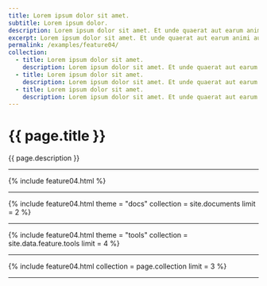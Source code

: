 ```yaml
---
title: Lorem ipsum dolor sit amet.
subtitle: Lorem ipsum dolor.
description: Lorem ipsum dolor sit amet. Et unde quaerat aut earum animi aut explicabo saepe qui quibusdam accusamus ut velit asperiores vel natus temporibus. Qui sapiente saepe qui totam saepe est suscipit quia vel error provident cum omnis eius aut galisum rem nulla dolor? Qui internos voluptas est nulla odit est temporibus expedita eos quidem cumque. Ea voluptates eligendi quo rerum libero et molestiae harum vel fugit magni et cupiditate optio At quia consequuntur ut exercitationem laboriosam. Cum blanditiis voluptatibus At amet sunt At quia deleniti id quibusdam neque ut odio placeat.
excerpt: Lorem ipsum dolor sit amet. Et unde quaerat aut earum animi aut explicabo saepe qui quibusdam accusamus ut velit asperiores vel natus temporibus.
permalink: /examples/feature04/
collection:
  - title: Lorem ipsum dolor sit amet.
    description: Lorem ipsum dolor sit amet. Et unde quaerat aut earum animi aut explicabo saepe qui quibusdam accusamus ut velit asperiores vel natus temporibus.
  - title: Lorem ipsum dolor sit amet.
    description: Lorem ipsum dolor sit amet. Et unde quaerat aut earum animi aut explicabo saepe qui quibusdam accusamus ut velit asperiores vel natus temporibus.
  - title: Lorem ipsum dolor sit amet.
    description: Lorem ipsum dolor sit amet. Et unde quaerat aut earum animi aut explicabo saepe qui quibusdam accusamus ut velit asperiores vel natus temporibus.
---
```


<h1>{{ page.title }}</h1>
<p class = "text-justify">{{ page.description }}</p>
<hr>
{% include feature04.html   %}<hr>
{% include feature04.html   theme = "docs" 
                            collection = site.documents
                            limit = 2 %}<hr>
{% include feature04.html   theme = "tools" 
                            collection = site.data.feature.tools 
                            limit = 4 %}<hr>
{% include feature04.html   collection = page.collection limit = 3 %}<hr>
